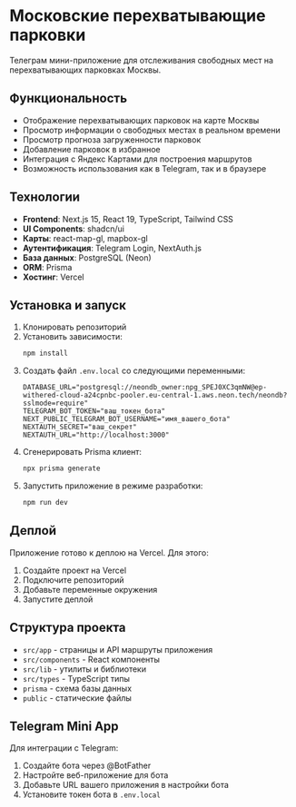 # Московские перехватывающие парковки

Телеграм мини-приложение для отслеживания свободных мест на перехватывающих парковках Москвы.

## Функциональность

- Отображение перехватывающих парковок на карте Москвы
- Просмотр информации о свободных местах в реальном времени
- Просмотр прогноза загруженности парковок
- Добавление парковок в избранное
- Интеграция с Яндекс Картами для построения маршрутов
- Возможность использования как в Telegram, так и в браузере

## Технологии

- **Frontend**: Next.js 15, React 19, TypeScript, Tailwind CSS
- **UI Components**: shadcn/ui
- **Карты**: react-map-gl, mapbox-gl
- **Аутентификация**: Telegram Login, NextAuth.js
- **База данных**: PostgreSQL (Neon)
- **ORM**: Prisma
- **Хостинг**: Vercel

## Установка и запуск

1. Клонировать репозиторий
2. Установить зависимости:
   ```bash
   npm install
   ```
3. Создать файл `.env.local` со следующими переменными:
   ```
   DATABASE_URL="postgresql://neondb_owner:npg_SPEJ0XC3qmNW@ep-withered-cloud-a24cpnbc-pooler.eu-central-1.aws.neon.tech/neondb?sslmode=require"
   TELEGRAM_BOT_TOKEN="ваш_токен_бота"
   NEXT_PUBLIC_TELEGRAM_BOT_USERNAME="имя_вашего_бота"
   NEXTAUTH_SECRET="ваш_секрет"
   NEXTAUTH_URL="http://localhost:3000"
   ```
4. Сгенерировать Prisma клиент:
   ```bash
   npx prisma generate
   ```
5. Запустить приложение в режиме разработки:
   ```bash
   npm run dev
   ```

## Деплой

Приложение готово к деплою на Vercel. Для этого:

1. Создайте проект на Vercel
2. Подключите репозиторий
3. Добавьте переменные окружения
4. Запустите деплой

## Структура проекта

- `src/app` - страницы и API маршруты приложения
- `src/components` - React компоненты
- `src/lib` - утилиты и библиотеки
- `src/types` - TypeScript типы
- `prisma` - схема базы данных
- `public` - статические файлы

## Telegram Mini App

Для интеграции с Telegram:

1. Создайте бота через @BotFather
2. Настройте веб-приложение для бота
3. Добавьте URL вашего приложения в настройки бота
4. Установите токен бота в `.env.local`
